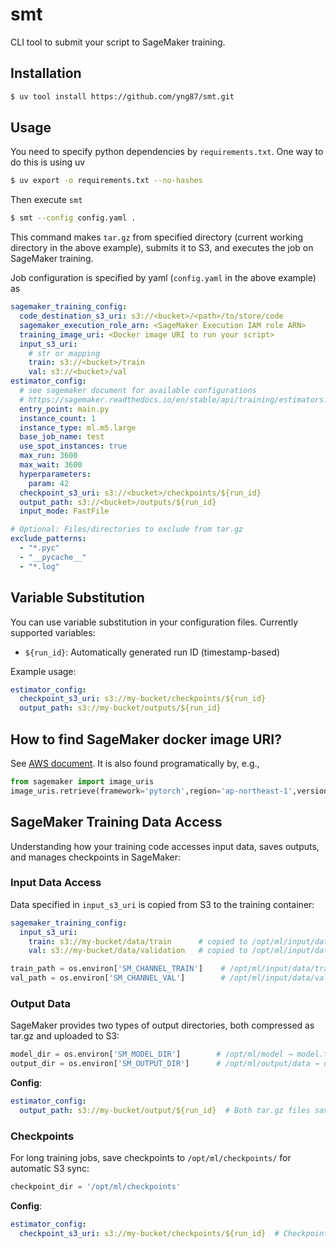# smt

CLI tool to submit your script to SageMaker training.

## Installation
```bash
$ uv tool install https://github.com/yng87/smt.git
```

## Usage

You need to specify python dependencies by `requirements.txt`. One way to do this is using uv
```bash
$ uv export -o requirements.txt --no-hashes
```

Then execute `smt`
```bash
$ smt --config config.yaml .
```

This command makes `tar.gz` from specified directory (current working directory in the above example), submits it to S3, and executes the job on SageMaker training.

Job configuration is specified by yaml (`config.yaml` in the above example) as
```yaml
sagemaker_training_config:
  code_destination_s3_uri: s3://<bucket>/<path>/to/store/code
  sagemaker_execution_role_arn: <SageMaker Execution IAM role ARN>
  training_image_uri: <Docker image URI to run your script>
  input_s3_uri:
    # str or mapping
    train: s3://<bucket>/train
    val: s3://<bucket>/val
estimator_config:
  # see sagemaker document for available configurations
  # https://sagemaker.readthedocs.io/en/stable/api/training/estimators.html#sagemaker.estimator.Estimator
  entry_point: main.py
  instance_count: 1
  instance_type: ml.m5.large
  base_job_name: test
  use_spot_instances: true
  max_run: 3600
  max_wait: 3600
  hyperparameters:
    param: 42
  checkpoint_s3_uri: s3://<bucket>/checkpoints/${run_id}
  output_path: s3://<bucket>/outputs/${run_id}
  input_mode: FastFile

# Optional: Files/directories to exclude from tar.gz
exclude_patterns:
  - "*.pyc"
  - "__pycache__"
  - "*.log"
```

## Variable Substitution

You can use variable substitution in your configuration files. Currently supported variables:
- `${run_id}`: Automatically generated run ID (timestamp-based)

Example usage:
```yaml
estimator_config:
  checkpoint_s3_uri: s3://my-bucket/checkpoints/${run_id}
  output_path: s3://my-bucket/outputs/${run_id}
```

## How to find SageMaker docker image URI?

See [AWS document](https://docs.aws.amazon.com/sagemaker/latest/dg-ecr-paths/sagemaker-algo-docker-registry-paths.html). It is also found programatically by, e.g., 

```python
from sagemaker import image_uris
image_uris.retrieve(framework='pytorch',region='ap-northeast-1',version='2.6.0',py_version='py312',image_scope='training', instance_type='ml.t3.large')
```

## SageMaker Training Data Access

Understanding how your training code accesses input data, saves outputs, and manages checkpoints in SageMaker:

### Input Data Access

Data specified in `input_s3_uri` is copied from S3 to the training container:

```yaml
sagemaker_training_config:
  input_s3_uri:
    train: s3://my-bucket/data/train      # copied to /opt/ml/input/data/train
    val: s3://my-bucket/data/validation   # copied to /opt/ml/input/data/val
```

```python
train_path = os.environ['SM_CHANNEL_TRAIN']    # /opt/ml/input/data/train
val_path = os.environ['SM_CHANNEL_VAL']        # /opt/ml/input/data/val
```

### Output Data

SageMaker provides two types of output directories, both compressed as tar.gz and uploaded to S3:

```python
model_dir = os.environ['SM_MODEL_DIR']        # /opt/ml/model → model.tar.gz
output_dir = os.environ['SM_OUTPUT_DIR']      # /opt/ml/output/data → output.tar.gz
```

**Config**:
```yaml
estimator_config:
  output_path: s3://my-bucket/output/${run_id}  # Both tar.gz files saved here
```

### Checkpoints

For long training jobs, save checkpoints to `/opt/ml/checkpoints/` for automatic S3 sync:

```python
checkpoint_dir = '/opt/ml/checkpoints'
```

**Config**:
```yaml
estimator_config:
  checkpoint_s3_uri: s3://my-bucket/checkpoints/${run_id}  # Checkpoints synced here
```

